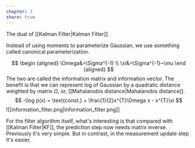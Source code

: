```yaml
---
chapter: 3
share: true
---
```


The dual of [[Kalman Filter|Kalman Filter]]. 

Instead of using moments to parameterize Gaussian, we use something called canonical parameterization.

$$
\begin {aligned}
\Omega&=\Sigma^{-1}  \\
\xi&=\Sigma^{-1}~\mu
\end {aligned}
$$
The two are called the information matrix and information vector. The benefit is that we can represent log of Gaussian by a quadratic distance weighted by matrix $\Omega$, or, [[Mahalanobis distance|Mahalanobis distance]]. 
$$
	-\log p(x) = \text{const.} + \frac{1}{2}x^{T}\Omega x - x^{T}\xi
$$
![[information_filter.png|information_filter.png]]

For the filter algorithm itself, what's interesting is that compared with [[Kalman Filter|KF]], the prediction step now needs matrix inverse. Previously it's very simple. But in contrast, in the measurement update step it's easier.